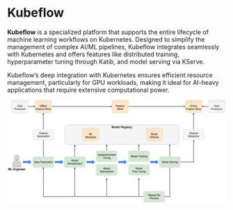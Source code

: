 # Kubeflow 

**Kubeflow** is a specialized platform that supports the entire lifecycle of machine learning workflows on Kubernetes. Designed to simplify the management of complex AI/ML pipelines, Kubeflow integrates seamlessly with Kubernetes and offers features like distributed training, hyperparameter tuning through Katib, and model serving via KServe. 

Kubeflow’s deep integration with Kubernetes ensures efficient resource management, particularly for GPU workloads, making it ideal for AI-heavy applications that require extensive computational power.

![Kubeflow](image.png)
